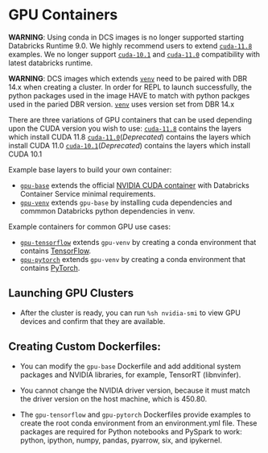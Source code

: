 # GPU Containers

**WARNING**: Using conda in DCS images is no longer supported starting Databricks Runtime 9.0. We highly recommend users to extend [`cuda-11.8`](cuda-11.8) examples.
 We no longer support [`cuda-10.1`](cuda-10.1) and [`cuda-11.0`](cuda-11.0) compatibility with latest databricks runtime.

**WARNING**: DCS images which extends [`venv`](cuda-11.8/venv/) need to be paired with DBR 14.x when creating a
cluster. In order for REPL to launch successfully, the python packages used in the image HAVE to match with python packges used in the paried DBR version. [`venv`](cuda-11.8/venv/) uses version set from DBR 14.x


There are three variations of GPU containers that can be used depending upon the CUDA version you wish to use:
[`cuda-11.8`](cuda-11.8) contains the layers which install CUDA 11.8
[`cuda-11.0`](cuda-11.0)(*Deprecated*) contains the layers which install CUDA 11.0
[`cuda-10.1`](cuda-10.1)(*Deprecated*) contains the layers which install CUDA 10.1

 
Example base layers to build your own container:
* [`gpu-base`](cuda-11.0/base) extends the official [NVIDIA CUDA container](https://hub.docker.com/r/nvidia/cuda) with Databricks Container Service minimal requirements.
* [`gpu-venv`](cuda-11.8/venv) extends `gpu-base` by installing cuda dependencies and commmon Databricks python dependencies in venv.

Example containers for common GPU use cases:
* [`gpu-tensorflow`](cuda-11.8/tensorflow) extends `gpu-venv` by creating a conda environment that contains [TensorFlow](https://www.tensorflow.org/).
* [`gpu-pytorch`](cuda-11.8/pytorch) extends `gpu-venv` by creating a conda environment that contains [PyTorch](https://pytorch.org/).

## Launching GPU Clusters
* After the cluster is ready, you can run `%sh nvidia-smi` to view GPU devices and confirm that they are available.

## Creating Custom Dockerfiles:

* You can modify the `gpu-base` Dockerfile and add additional system packages and NVIDIA libraries, for example, TensorRT (libnvinfer).

* You cannot change the NVIDIA driver version, because it must match the driver version on the host machine, which is 450.80.

* The `gpu-tensorflow` and `gpu-pytorch` Dockerfiles provide examples to create the root conda environment from an environment.yml file. These packages are required for Python notebooks and PySpark to work: python, ipython, numpy, pandas, pyarrow, six, and ipykernel.
